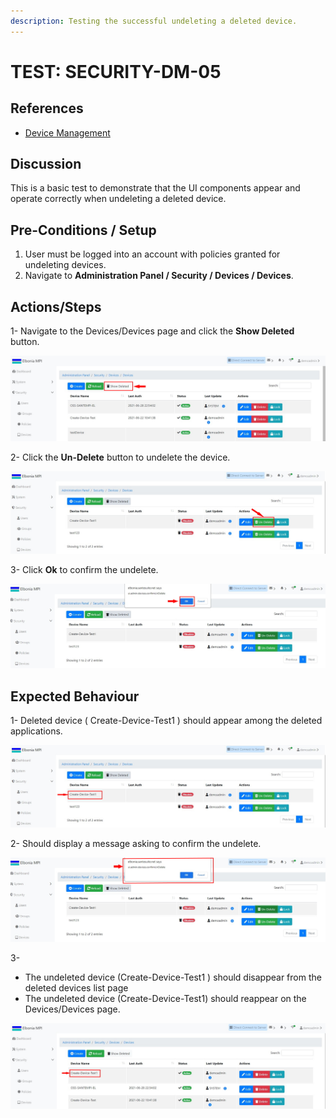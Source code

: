 ```yaml
---
description: Testing the successful undeleting a deleted device.
---
```


# TEST: SECURITY-DM-05

## References

* [Device Management](broken-reference)

## Discussion

This is a basic test to demonstrate that the UI components appear and operate correctly when undeleting  a deleted device.

## **Pre-Conditions / Setup**

1. User must be logged into an account with policies granted for undeleting devices.
2. Navigate to **Administration Panel / Security / Devices / Devices**.

## Actions/Steps

1- Navigate to the Devices/Devices page and click the **Show Deleted** button.

![](<../../../../../../../../../.gitbook/assets/14 (1).jpg>)

2- Click the **Un-Delete** button to undelete the device.

![](../../../../../../../../../.gitbook/assets/15-1.jpg)

3- Click  **Ok** to confirm the undelete.

![](../../../../../../../../../.gitbook/assets/16-1.jpg)

## Expected Behaviour

1- Deleted device ( Create-Device-Test1 ) should appear among the deleted applications.

![](<../../../../../../../../../.gitbook/assets/15 (3).jpg>)

2- Should display a message asking to confirm the undelete.

![](<../../../../../../../../../.gitbook/assets/16 (1).jpg>)

3-

* The undeleted device (Create-Device-Test1 ) should disappear from the deleted devices list page&#x20;
* The undeleted device (Create-Device-Test1) should reappear on the Devices/Devices page.

![](<../../../../../../../../../.gitbook/assets/17 (2).jpg>)
